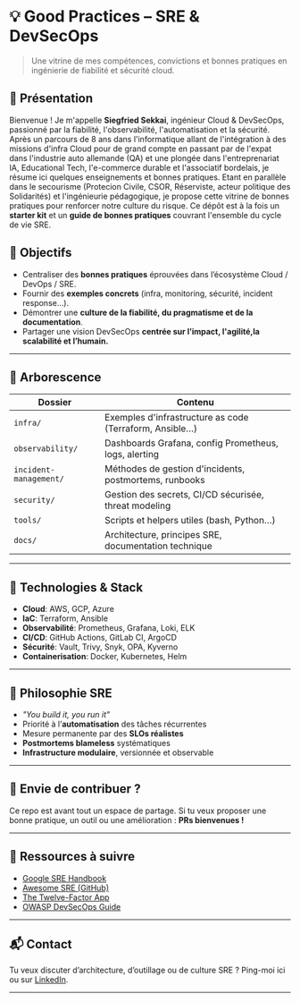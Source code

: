 # 💡 Good Practices – SRE & DevSecOps

> Une vitrine de mes compétences, convictions et bonnes pratiques en ingénierie de fiabilité et sécurité cloud.

## 👋 Présentation

Bienvenue ! Je m'appelle **Siegfried Sekkai**, ingénieur Cloud & DevSecOps, passionné par la fiabilité, l'observabilité, l'automatisation et la sécurité. Après un parcours de 8 ans dans l'informatique allant de l'intégration à des missions d'infra Cloud pour de grand compte en passant par de l'expat dans l'industrie auto allemande (QA) et une plongée dans l'entreprenariat IA, Educational Tech, l'e-commerce durable et l'associatif bordelais, je résume ici quelques enseignements et bonnes pratiques.
Etant en parallèle dans le secourisme (Protecion Civile, CSOR, Réserviste, acteur politique des Solidarités) et l'ingénieurie pédagogique, je propose cette vitrine de bonnes pratiques pour renforcer notre culture du risque.
Ce dépôt est à la fois un **starter kit** et un **guide de bonnes pratiques** couvrant l'ensemble du cycle de vie SRE.

## 🎯 Objectifs

- Centraliser des **bonnes pratiques** éprouvées dans l’écosystème Cloud / DevOps / SRE.
- Fournir des **exemples concrets** (infra, monitoring, sécurité, incident response…).
- Démontrer une **culture de la fiabilité, du pragmatisme et de la documentation**.
- Partager une vision DevSecOps **centrée sur l’impact, l'agilité,la scalabilité et l’humain.**

---

## 🧭 Arborescence

| Dossier                | Contenu |
|------------------------|---------|
| `infra/`               | Exemples d'infrastructure as code (Terraform, Ansible…) |
| `observability/`       | Dashboards Grafana, config Prometheus, logs, alerting |
| `incident-management/` | Méthodes de gestion d'incidents, postmortems, runbooks |
| `security/`            | Gestion des secrets, CI/CD sécurisée, threat modeling |
| `tools/`               | Scripts et helpers utiles (bash, Python…) |
| `docs/`                | Architecture, principes SRE, documentation technique |

---

## 🔧 Technologies & Stack

- **Cloud**: AWS, GCP, Azure
- **IaC**: Terraform, Ansible
- **Observabilité**: Prometheus, Grafana, Loki, ELK
- **CI/CD**: GitHub Actions, GitLab CI, ArgoCD
- **Sécurité**: Vault, Trivy, Snyk, OPA, Kyverno
- **Containerisation**: Docker, Kubernetes, Helm

---

## 📘 Philosophie SRE

- _"You build it, you run it"_
- Priorité à l’**automatisation** des tâches récurrentes
- Mesure permanente par des **SLOs réalistes**
- **Postmortems blameless** systématiques
- **Infrastructure modulaire**, versionnée et observable

---

## 🧪 Envie de contribuer ?

Ce repo est avant tout un espace de partage. Si tu veux proposer une bonne pratique, un outil ou une amélioration : **PRs bienvenues !**

---

## 🧠 Ressources à suivre

- [Google SRE Handbook](https://sre.google/books/)
- [Awesome SRE (GitHub)](https://github.com/dastergon/awesome-sre)
- [The Twelve-Factor App](https://12factor.net/)
- [OWASP DevSecOps Guide](https://owasp.org/www-project-devsecops-guideline/)

---

## 📬 Contact

Tu veux discuter d’architecture, d’outillage ou de culture SRE ?
Ping-moi ici ou sur [LinkedIn](https://www.linkedin.com/in/siegfried-sekkai).

---
